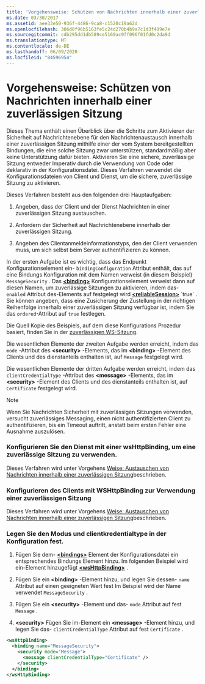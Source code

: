 ```yaml
---
title: 'Vorgehensweise: Schützen von Nachrichten innerhalb einer zuverlässigen Sitzung'
ms.date: 03/30/2017
ms.assetid: aee33e50-936f-4486-9ca8-c1520c19a62d
ms.openlocfilehash: 306d0f96b5163fe5c24d270b4b9a7c1d3f499e7e
ms.sourcegitcommit: cdb295dd1db589ce5169ac9ff096f01fd0c2da9d
ms.translationtype: MT
ms.contentlocale: de-DE
ms.lasthandoff: 06/09/2020
ms.locfileid: "84596954"
---
```

# <a name="how-to-secure-messages-within-reliable-sessions"></a>Vorgehensweise: Schützen von Nachrichten innerhalb einer zuverlässigen Sitzung

Dieses Thema enthält einen Überblick über die Schritte zum Aktivieren der Sicherheit auf Nachrichtenebene für den Nachrichtenaustausch innerhalb einer zuverlässigen Sitzung mithilfe einer der vom System bereitgestellten Bindungen, die eine solche Sitzung zwar unterstützen, standardmäßig aber keine Unterstützung dafür bieten. Aktivieren Sie eine sichere, zuverlässige Sitzung entweder Imperativ durch die Verwendung von Code oder deklarativ in der Konfigurationsdatei. Dieses Verfahren verwendet die Konfigurationsdateien von Client und Dienst, um die sichere, zuverlässige Sitzung zu aktivieren.

Dieses Verfahren besteht aus den folgenden drei Hauptaufgaben:

1. Angeben, dass der Client und der Dienst Nachrichten in einer zuverlässigen Sitzung austauschen.

1. Anfordern der Sicherheit auf Nachrichtenebene innerhalb der zuverlässigen Sitzung.

1. Angeben des Clientanmeldeinformationstyps, den der Client verwenden muss, um sich selbst beim Server authentifizieren zu können.

In der ersten Aufgabe ist es wichtig, dass das Endpunkt Konfigurationselement ein- `bindingConfiguration` Attribut enthält, das auf eine Bindungs Konfiguration mit dem Namen verweist (in diesem Beispiel) `MessageSecurity` . Das [**\<binding>**](../../configure-apps/file-schema/wcf/bindings.md) Konfigurationselement verweist dann auf diesen Namen, um zuverlässige Sitzungen zu aktivieren, indem das- `enabled` Attribut des-Elements auf festgelegt wird [**\<reliableSession>**](https://docs.microsoft.com/previous-versions/ms731375(v=vs.90)) `true` . Sie können angeben, dass eine Zusicherung der Zustellung in der richtigen Reihenfolge innerhalb einer zuverlässigen Sitzung verfügbar ist, indem Sie das `ordered`-Attribut auf `true` festlegen.

Die Quell Kopie des Beispiels, auf dem diese Konfigurations Prozedur basiert, finden Sie in der [zuverlässigen WS-Sitzung](../samples/ws-reliable-session.md).

Die wesentlichen Elemente der zweiten Aufgabe werden erreicht, indem das `mode` -Attribut des **\<security>** -Elements, das im **\<binding>** -Element des Clients und des dienstanteils enthalten ist, auf `Message` festgelegt wird.

Die wesentlichen Elemente der dritten Aufgabe werden erreicht, indem das `clientCredentialType` -Attribut des **\<message>** -Elements, das im **\<security>** -Element des Clients und des dienstanteils enthalten ist, auf `Certificate` festgelegt wird.

> [!NOTE]
> Wenn Sie Nachrichten Sicherheit mit zuverlässigen Sitzungen verwenden, versucht zuverlässiges Messaging, einen nicht authentifizierten Client zu authentifizieren, bis ein Timeout auftritt, anstatt beim ersten Fehler eine Ausnahme auszulösen.

### <a name="configure-the-service-with-a-wshttpbinding-to-use-a-reliable-session"></a>Konfigurieren Sie den Dienst mit einer wsHttpBinding, um eine zuverlässige Sitzung zu verwenden.

Dieses Verfahren wird unter Vorgehens [Weise: Austauschen von Nachrichten innerhalb einer zuverlässigen Sitzung](how-to-exchange-messages-within-a-reliable-session.md)beschrieben.

### <a name="configure-the-client-with-a-wshttpbinding-to-use-a-reliable-session"></a>Konfigurieren des Clients mit WSHttpBinding zur Verwendung einer zuverlässigen Sitzung

Dieses Verfahren wird unter Vorgehens [Weise: Austauschen von Nachrichten innerhalb einer zuverlässigen Sitzung](how-to-exchange-messages-within-a-reliable-session.md)beschrieben.

### <a name="set-the-mode-and-clientcredentialtype-in-configuration"></a>Legen Sie den Modus und clientkredentialtype in der Konfiguration fest.

1. Fügen Sie dem- [**\<bindings>**](../../configure-apps/file-schema/wcf/bindings.md) Element der Konfigurationsdatei ein entsprechendes Bindungs Element hinzu. Im folgenden Beispiel wird ein-Element hinzugefügt [**\<wsHttpBinding>**](../../configure-apps/file-schema/wcf/wshttpbinding.md) .

1. Fügen Sie ein **\<binding>** -Element hinzu, und legen Sie dessen- `name` Attribut auf einen geeigneten Wert fest Im Beispiel wird der Name verwendet `MessageSecurity` .

1. Fügen Sie ein **\<security>** -Element und das- `mode` Attribut auf fest `Message` .

1. **\<security>** Fügen Sie im-Element ein **\<message>** -Element hinzu, und legen Sie das- `clientCredentialType` Attribut auf fest `Certificate` .

```xml
<wsHttpBinding>
  <binding name="MessageSecurity">
    <security mode="Message">
      <message clientCredentialType="Certificate" />
    </security>
  </binding>
</wsHttpBinding>
```

